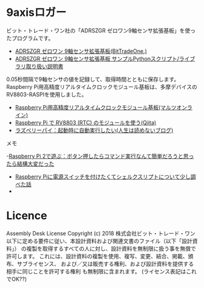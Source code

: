 # 9axisロガー
ビット・トレード・ワン社の「ADRSZGR ゼロワン9軸センサ拡張基板」を使ったプログラムです。

- [ADRSZGR ゼロワン 9軸センサ拡張基板(BitTradeOne.)](https://bit-trade-one.co.jp/adrszgr/)
- [ADRSZGR ゼロワン 9軸センサ拡張基板 サンプルPythonスクリプト/ライブラリ取り扱い説明書](https://github.com/bit-trade-one/RasPi-Zero-One-Series/tree/master/3rd/ADRSZGR_9-Axis_Gyro)

0.05秒間隔で9軸センサの値を記録して、取得時間とともに保存します。
Raspberry Pi用高精度リアルタイムクロックモジュール基板は、多摩デバイスのRV8803-RASPIを使用しました。

- [Raspberry Pi用高精度リアルタイムクロックモジュール基板(マルツオンライン)](https://www.marutsu.co.jp/pc/i/1556264/)
- [Raspberry Pi で RV8803 (RTC) のモジュールを使う(Qiita)](https://qiita.com/mml/items/ce9d130b73ed359e9d06)
- [ラズベリーパイ：起動時に自動実行したい(人生は読めないブログ)](https://torisky.com/%E3%83%A9%E3%82%BA%E3%83%99%E3%83%AA%E3%83%BC%E3%83%91%E3%82%A4%EF%BC%9A%E8%B5%B7%E5%8B%95%E6%99%82%E3%81%AB%E8%87%AA%E5%8B%95%E5%AE%9F%E8%A1%8C%E3%81%97%E3%81%9F%E3%81%84/)

メモ

-[Raspberry Pi 2で遊ぶ：ボタン押したらコマンド実行なんて簡単だろうと思ったら結構大変だった](https://cozyattic.wordpress.com/2016/02/03/raspberry-pi-2%E3%81%A7%E9%81%8A%E3%81%B6%EF%BC%9A%E3%83%9C%E3%82%BF%E3%83%B3%E6%8A%BC%E3%81%97%E3%81%9F%E3%82%89%E3%82%B3%E3%83%9E%E3%83%B3%E3%83%89%E5%AE%9F%E8%A1%8C%E3%81%AA%E3%82%93%E3%81%A6/)
- [Raspberry Piに電源スイッチを付けたくてシェルクスリプトについて少し調べた話](https://engineernote.hatenablog.com/entry/2015/03/10/013210)
- []()

# Licence
Assembly Desk License
Copyright (c) 2018 株式会社ビット・トレード・ワン
以下に定める要件に従い、本設計資料および関連文書のファイル（以下「設計資料」）
の複製を取得するすべての人に対し、設計資料を無制限に扱う事を無償で許可します。
これには、設計資料の複製を使用、複写、変更、結合、掲載、頒布、サブライセンス、
および／又は販売する権利、および設計資料を提供する相手に同じことを許可する権利
も無制限に含まれます。
(ライセンス表記はこれでOK??)
